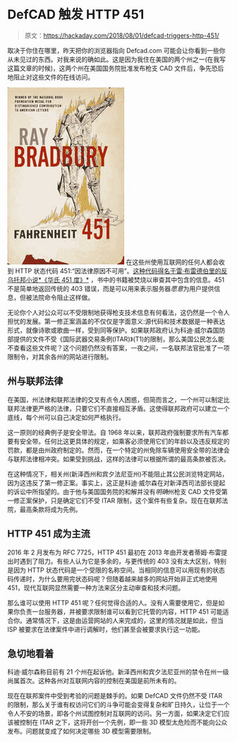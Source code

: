 # DefCAD 触发 HTTP 451

> 原文：<https://hackaday.com/2018/08/01/defcad-triggers-http-451/>

取决于你住在哪里，昨天把你的浏览器指向 Defcad.com 可能会让你看到一些你从未见过的东西。对我来说的确如此。这是因为我住在美国的两个州之一(在我写这篇文章的时候)，这两个州在美国国务院批准发布枪支 CAD 文件后，争先恐后地阻止对这些文件的在线访问。

[![](img/3e07840dc0507bd915166c47cb1e1f35.png)](https://hackaday.com/wp-content/uploads/2018/07/fahrenheit_451.jpg) 在这些州使用互联网的任何人都会收到 HTTP 状态代码 451:“因法律原因不可用”。[这种代码得名于雷·布雷德伯里的反乌托邦小说*《华氏 451 度》*](https://www.451unavailable.org/what-is-error-451/) ，书中的书籍被焚烧以审查其中包含的信息。451 不是简单地返回传统的 403 错误，而是可以用来表示服务器*愿意*为用户提供信息，但被法院命令阻止这样做。

无论你个人对公众可以不受限制地获得枪支技术信息有何看法，这仍然是一个令人担忧的发展。第一修正案涵盖的不仅仅是字面意义:源代码和技术数据是一种表达形式，就像诗歌或歌曲一样，受到同等保护。如果联邦政府认为科迪·威尔森国防部提供的文件不受《国际武器交易条例(ITAR)》(T1)的限制，那么美国公民怎么能不查看这些文件呢？这个问题仍然没有答案，一夜之间，一名联邦法官批准了一项限制令，对其余各州的网站进行限制。

## 州与联邦法律

在美国，州法律和联邦法律的交叉有点令人困惑，但简而言之，一个州可以制定比联邦法律更严格的法律，只要它们不直接相互矛盾。这使得联邦政府可以建立一个底线，每个州可以自己决定如何严格执行。

这一原则的经典例子是安全带法。自 1968 年以来，联邦政府强制要求所有汽车都要有安全带。任何比这更具体的规定，如乘客必须使用它们的年龄以及违反规定的罚款，都是由州政府制定的。然而，在一个特定的州免除车辆使用安全带的法律会与联邦法律相冲突。如果受到挑战，这样的法律可以根据所谓的最高条款被否决。

在这种情况下，相关州(新泽西州和宾夕法尼亚州)不能阻止其公民浏览特定网站，因为这违反了第一修正案。事实上，这正是科迪·威尔森在对新泽西司法部长提起的诉讼中所指望的。由于他与美国国务院的和解并没有*明确*州枪支 CAD 文件受第一修正案保护，只是确定它们不受 ITAR 限制，这个案件有些复杂。现在在联邦法院，最高条款将成为先例。

## HTTP 451 成为主流

2016 年 2 月发布为 RFC 7725，HTTP 451 最初在 2013 年由开发者蒂姆·布雷提出时遇到了阻力。有些人认为它是多余的，与更传统的 403 没有太大区别，特别是因为 HTTP 状态代码是一个受限的名称空间。当相同的信息可以用现有的状态码传递时，为什么要用完状态码呢？但随着越来越多的网站开始非正式地使用 451，现代互联网显然需要一种方法来区分主动审查和技术问题。

那么谁可以使用 HTTP 451 呢？任何觉得合适的人。没有人需要使用它，但是如果你负责一台服务器，并被要求限制谁可以看到它托管的内容，HTTP 451 可能适合你。通常情况下，这是由运营网站的人来完成的，这里的情况就是如此，但当 ISP 被要求在法律案件中进行调解时，他们甚至会被要求执行这一功能。

## 急切地看着

科迪·威尔森称目前有 21 个州在起诉他。新泽西州和宾夕法尼亚州的禁令在州一级尚属首次。这种各州对互联网内容的控制在美国是前所未有的。

现在在联邦案件中受到考验的问题是棘手的。如果 DefCAD 文件仍然不受 ITAR 的限制，那么关于谁有权访问它们的斗争可能会变得复杂和旷日持久，让位于一个令人不安的场景，即各个州试图控制对互联网的访问。另一方面，如果决定它们应该被控制在 ITAR 之下，这将开创一个先例，即一些 3D 模型太危险而不能向公众发布。问题就变成了如何决定哪些 3D 模型需要限制。